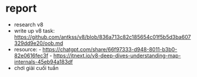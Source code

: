 # report
- research v8
- write up v8 task: https://github.com/antkss/v8/blob/836a713c82c185654c01f5b5d3ba607329dd9e20/oob.md
- resource:
        - https://chatgpt.com/share/66f97333-d948-8011-b3b0-82e0616fec3f
        - https://itnext.io/v8-deep-dives-understanding-map-internals-45eb94a183df
- chơi giải cuối tuần
